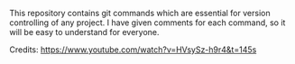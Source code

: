 This repository contains git commands which are essential for version controlling of any project. I have given comments for each command, so it will be easy to understand for everyone. 

Credits: https://www.youtube.com/watch?v=HVsySz-h9r4&t=145s
